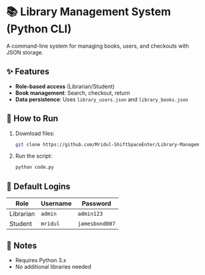 # 📚 Library Management System (Python CLI)

A command-line system for managing books, users, and checkouts with JSON storage.

## ✨ Features
- **Role-based access** (Librarian/Student)
- **Book management**: Search, checkout, return
- **Data persistence**: Uses `library_users.json` and `library_books.json`

## 🚀 How to Run
1. Download files:
   ```bash
   git clone https://github.com/Mridul-ShiftSpaceEnter/Library-Management-System-Python-.git
   ```
2. Run the script:
   ```bash
   python code.py
   ```

## 🔑 Default Logins
| Role       | Username | Password      |
|------------|----------|---------------|
| Librarian  | `admin`  | `admin123`    |
| Student    | `mridul` | `jamesbond007`|

## 📝 Notes
- Requires Python 3.x
- No additional libraries needed
